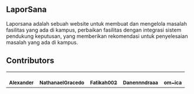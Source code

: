 ## LaporSana 
Laporsana adalah sebuah website untuk membuat dan mengelola masalah fasilitas yang ada di 
kampus, perbaikan fasilitas dengan integrasi sistem pendukung keputusan, yang memberikan rekomendasi
untuk penyelesaian masalah yang ada di kampus.

## Contributors

<table>
  <tr>
    <td align="center">
      <a href="https://github.com/AlexanderDev2004">
        <br />
        <sub><b>Alexander</b></sub>
      </a>
    </td>
    <td align="center">
      <a href="https://github.com/NathanaelGracedo">
        <br />
        <sub><b>NathanaelGracedo</b></sub>
      </a>
    </td>
    <td align="center">
      <a href="https://github.com/Fatikah002">
        <br />
        <sub><b>Fatikah002</b></sub>
      </a>
    </td>
    <td align="center">
      <a href="https://github.com/Danennndraaa">
        <br />
        <sub><b>Danennndraaa</b></sub>
      </a>
    </td>
    <td align="center">
      <a href="https://github.com/om-ica">
        <br />
        <sub><b>om-ica</b></sub>
      </a>
    </td>
  </tr>
</table>
